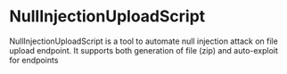 # NullInjectionUploadScript
NullInjectionUploadScript is a tool to automate null injection attack on file upload endpoint. It supports both generation of file (zip) and auto-exploit for endpoints
